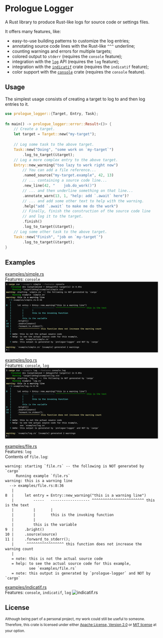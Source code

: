 # Prologue Logger

A Rust library to produce Rust-like logs
for source code or settings files.

It offers many features, like:
* easy-to-use building patterns to customize the log entries;
* annotating source code lines with the Rust-like `^^^` underline;
* counting warnings and errors for multiple targets;
* colored output to `stderr` (requires the `console` feature);
* integration with the [`log`](https://docs.rs/log/latest/log/) API (requires the `log` feature);
* integration with the [`indicatif`](https://docs.rs/indicatif/latest/indicatif/) crate (requires the `indicatif` feature);
* color support with the [`console`](https://docs.rs/console/latest/console/) crate (requires the `console` feature).

## Usage

The simplest usage consists of creating a target to log to and then log entries to it.
```rust
use prologue_logger::{Target, Entry, Task};

fn main() -> prologue_logger::error::Result<()> {
    // Create a target.
    let target = Target::new("my-target");

    // Log some task to the above target.
    Task::new("Doing", "some work on `my-target`")
        .log_to_target(&target);
    // Log a more complex entry to the above target.
    Entry::new_warning("too lazy to work right now")
        // You can add a file reference...
        .named_source("my-target.example", 42, 13)
        // ... containing a source code line...
        .new_line(42, "    job.do_work()")
        // ... and then underline something on that line...
        .annotate_warn(13, 1, "help: add `.await` here")?
        // ... and add some other text to help with the warning.
        .help("add `.await` to make me do the work")
        // Finally, finish the construction of the source code line
        // and log it to the target.
        .finish()
        .log_to_target(&target);
    // Log some other task to the above target.
    Task::new("Finish", "job on `my-target`")
        .log_to_target(&target);
}
```

## Examples

[examples/simple.rs](examples/simple.rs)  
Features: `console`
![simple.rs](screenshots/simple.png)

[examples/log.rs](examples/log.rs)  
Features: `console`, `log`
![log.rs](screenshots/log.png)

[examples/file.rs](examples/file.rs)  
Features: `log`  
Contents of `file.log`:
```text
warning: starting `file.rs` -- the following is NOT generated by `cargo`
     Running example `file.rs`
warning: this is a warning line
  --> examples/file.rs:8:36
   |
8  |     let entry = Entry::new_warning("this is a warning line")
   |         -----   ------------------ ^^^^^^^^^^^^^^^^^^^^^^^^ this is the text
   |         |       |                 
   |         |       this is the invoking function
   |         |    
   |         this is the variable
9  |     .bright()
10 |     .source(source)
11 |     .forward_to_stderr();
   |      ^^^^^^^^^^^^^^^^^ this function does not increase the warning count
   |
   = note: this is not the actual source code
   = help: to see the actual source code for this example,
           see `examples/file.rs`
   = note: this output is generated by `prologue-logger` and NOT by `cargo`

```

[examples/indicatif.rs](examples/indicatif.rs)  
Features: `console`, `indicatif`, `log`
![indicatif.rs](screenshots/indicatif.gif)

## License

<sup>
Although being part of a personal project, my work could still be useful to someone.
Therefore, this crate is licensed under either
<a href="LICENSE-APACHE">Apache License, Version 2.0</a> or
<a href="LICENSE-MIT">MIT license</a> at your option.
</sup>